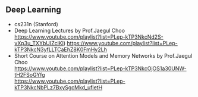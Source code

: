 ## Deep Learning

- cs231n (Stanford)  
- Deep Learning Lectures by Prof.Jaegul Choo  
    https://www.youtube.com/playlist?list=PLep-kTP3NkcNd2S-vXp3u_TXYbUIZclKl) 
    https://www.youtube.com/playlist?list=PLep-kTP3NkcN3yfLLTCaEhZ8K0FmHy2Lh  
- Short Course on Attention Models and Memory Networks by Prof.Jaegul Choo  
    https://www.youtube.com/playlist?list=PLep-kTP3NkcOjOS1a30UNW-tH2FSoGYfg  
    https://www.youtube.com/playlist?list=PLep-kTP3NkcNbPLz7BxySgcMkd_ufletH